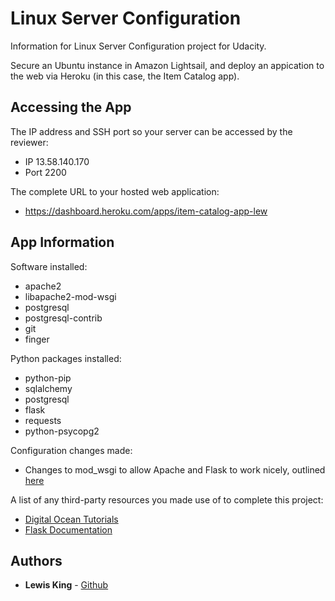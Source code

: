 # Linux Server Configuration
Information for Linux Server Configuration project for Udacity.

Secure an Ubuntu instance in Amazon Lightsail, and deploy an appication to the web via Heroku (in this case, the Item Catalog app).

## Accessing the App
The IP address and SSH port so your server can be accessed by the reviewer:
* IP 13.58.140.170
* Port 2200

The complete URL to your hosted web application:
* https://dashboard.heroku.com/apps/item-catalog-app-lew

## App Information
Software installed:
* apache2
* libapache2-mod-wsgi
* postgresql
* postgresql-contrib
* git
* finger

Python packages installed:
* python-pip
* sqlalchemy
* postgresql 
* flask
* requests
* python-psycopg2

Configuration changes made:
* Changes to mod_wsgi to allow Apache and Flask to work nicely, outlined [here](http://flask.pocoo.org/docs/1.0/deploying/mod_wsgi/)

A list of any third-party resources you made use of to complete this project:
* [Digital Ocean Tutorials](https://www.digitalocean.com/community/tutorials/)
* [Flask Documentation](http://flask.pocoo.org/docs/1.0/deploying/mod_wsgi/)

## Authors
* **Lewis King** - [Github](https://github.com/lewisisgood)
